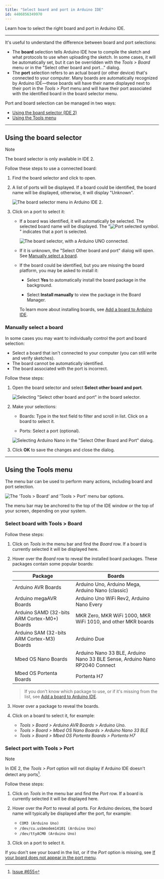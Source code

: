 ```yaml
---
title: "Select board and port in Arduino IDE"
id: 4406856349970
---
```


Learn how to select the right board and port in Arduino IDE.

---

It's useful to understand the difference between board and port selections:

* The **board** selection tells Arduino IDE how to compile the sketch and what protocols to use when uploading the sketch. In some cases, it will be automatically set, but it can be overridden with the _Tools > Board_ menu or in the "Select other board and port..." dialog.
* The **port** selection refers to an actual board (or other device) that's connected to your computer. Many boards are automatically recognized by Arduino IDE—these boards will have their name displayed next to their port in the _Tools > Port_ menu and will have their port associated with the identified board in the board selector menu.

Port and board selection can be managed in two ways:

* [Using the board selector (IDE 2)](#selector)
* [Using the Tools menu](#tools-menu)

---

<a id="selector"></a>

## Using the board selector

> [!NOTE]
> The board selector is only available in IDE 2.

Follow these steps to use a connected board:

1. Find the board selector and click to open.

2. A list of ports will be displayed. If a board could be identified, the board name will be displayed, otherwise, it will display "Unknown".

   ![The board selector menu in Arduino IDE 2.](img/board-selector-labels.png)

3. Click on a port to select it:

   * If a board was identified, it will automatically be selected. The selected board name will be displayed. The "![Port selected symbol.](img/symbol_port2.png)" indicates that a port is selected.

     ![The board selector, with a Arduino UNO connected.](img/board-selector-uno-connected.png)

   * If it is unknown, the "Select Other board and port" dialog will open. See [Manually select a board](#other-board-and-port).

   * If the board could be identified, but you are missing the board platform, you may be asked to install it:

     * Select **Yes** to automatically install the board package in the background.

     * Select **Install manually** to view the package in the Board Manager.

     To learn more about installing boards, see [Add a board to Arduino IDE](https://support.arduino.cc/hc/en-us/articles/360016119519-How-to-add-boards-in-the-board-manager).

<a id="other-board-and-port"></a>

### Manually select a board

In some cases you may want to individually control the port and board selection:

* Select a board that isn't connected to your computer (you can still write and verify sketches).
* The board cannot be automatically identified.
* The board associated with the port is incorrect.

Follow these steps:

1. Open the board selector and select **Select other board and port**.

   ![Selecting "Select other board and port" in the board selector.](img/board-selector-dialog-open.png)

2. Make your selections:

   * Boards: Type in the text field to filter and scroll in list. Click on a board to select it.

   * Ports: Select a port (optional).

   ![Selecting Arduino Nano in the "Select Other Board and Port" dialog.](img/select-other-board-and-port-nano.png)

3. Click **OK** to save the changes and close the dialog.

---

<a id="tools-menu"></a>

## Using the Tools menu

The menu bar can be used to perform many actions, including board and port selection.

![The 'Tools > Board' and 'Tools > Port' menu bar options.](img/tools-board-and-port.png)

The menu bar may be anchored to the top of the IDE window or the top of your screen, depending on your system.

<a id="board"></a>

### Select board with Tools > Board

Follow these steps:

1. Click on _Tools_ in the menu bar and find the _Board_ row. If a board is currently selected it will be displayed here.

2. Hover over the _Board_ row to reveal the installed board packages. These packages contain some popular boards:

   | Package                                      | Boards                                                                      |
   |----------------------------------------------|-----------------------------------------------------------------------------|
   | Arduino AVR Boards                           | Arduino Uno, Arduino Mega, Arduino Nano (classic)                           |
   | Arduino megaAVR Boards                       | Arduino Uno WiFi Rev2, Arduino Nano Every                                   |
   | Arduino SAMD (32-bits ARM Cortex-M0+) Boards | MKR Zero, MKR WiFi 1000, MKR WiFi 1010, and other MKR boards                |
   | Arduino SAM (32-bits ARM Cortex-M3) Boards   | Arduino Due                                                                 |
   | Mbed OS Nano Boards                          | Arduino Nano 33 BLE, Arduino Nano 33 BLE Sense, Arduino Nano RP2040 Connect |
   | Mbed OS Portenta Boards                      | Portenta H7                                                                 |

   > If you don't know which package to use, or if it's missing from the list, see [Add a board to Arduino IDE](https://support.arduino.cc/hc/en-us/articles/360016119519-How-to-add-boards-in-the-board-manager).

3. Hover over a package to reveal the boards.

4. Click on a board to select it, for example:

   * _Tools > Board > Arduino AVR Boards > Arduino Uno_.
   * _Tools > Board > Mbed OS Nano Boards > Arduino Nano 33 BLE_
   * _Tools > Board > Mbed OS Portenta Boards > Portenta H7_

<a id="port"></a>

### Select port with Tools > Port

> [!NOTE]
> In IDE 2, the _Tools > Port_ option will not display if Arduino IDE doesn't detect any ports[^1].

[^1]: [Issue #655](https://github.com/arduino/arduino-ide/issues/655)

Follow these steps:

1. Click on _Tools_ in the menu bar and find the _Port_ row. If a board is currently selected it will be displayed here.

2. Hover over the _Port_ to reveal all ports. For Arduino devices, the board name will typically be displayed after the port, for example:

   * `COM3 (Arduino Uno)`
   * `/dev/cu.usbmodem14101 (Arduino Uno)`
   * `/dev/ttyACM0 (Arduino Uno)`

3. Click on a port to select it.

If you don't see your board in the list, or if the _Port_ option is missing, see [If your board does not appear in the port menu](https://support.arduino.cc/hc/en-us/articles/4412955149586-If-your-board-does-not-appear-in-the-port-menu).
